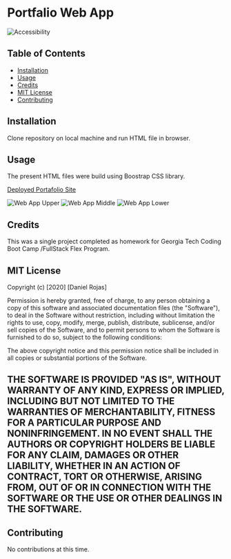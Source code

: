 # Portfalio Web App

![Accessibility](https://img.shields.io/badge/HTML-Bootstrap-red)


## Table of Contents 

* [Installation](#installation)
* [Usage](#usage)
* [Credits](#credits)
* [MIT License](#MIT-License)
* [Contributing](#Contributing)

## Installation

Clone repository on local machine and run HTML file in browser.

## Usage 
The present HTML files were build using Boostrap CSS library.

[Deployed Portafolio Site](https://danieldrojas.github.io/gt-refactor-accessibility/)

![Web App Upper ](./images/Background.png)
![Web App Middle](./images/Optimization-Management.png)
![Web App Lower ](./images/Media-Marketing.png)

## Credits

This was a single project completed as homework for Georgia Tech Coding Boot Camp /FullStack Flex Program.

## MIT License

Copyright (c) [2020] [Daniel Rojas]

Permission is hereby granted, free of charge, to any person obtaining a copy
of this software and associated documentation files (the "Software"), to deal
in the Software without restriction, including without limitation the rights
to use, copy, modify, merge, publish, distribute, sublicense, and/or sell
copies of the Software, and to permit persons to whom the Software is
furnished to do so, subject to the following conditions:

The above copyright notice and this permission notice shall be included in all
copies or substantial portions of the Software.

THE SOFTWARE IS PROVIDED "AS IS", WITHOUT WARRANTY OF ANY KIND, EXPRESS OR
IMPLIED, INCLUDING BUT NOT LIMITED TO THE WARRANTIES OF MERCHANTABILITY,
FITNESS FOR A PARTICULAR PURPOSE AND NONINFRINGEMENT. IN NO EVENT SHALL THE
AUTHORS OR COPYRIGHT HOLDERS BE LIABLE FOR ANY CLAIM, DAMAGES OR OTHER
LIABILITY, WHETHER IN AN ACTION OF CONTRACT, TORT OR OTHERWISE, ARISING FROM,
OUT OF OR IN CONNECTION WITH THE SOFTWARE OR THE USE OR OTHER DEALINGS IN THE
SOFTWARE.
---

## Contributing

No contributions at this time. 
